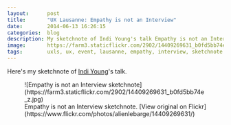 ```yaml
---
layout:      post
title:       "UX Lausanne: Empathy is not an Interview"
date:        2014-06-13 16:26:15
categories:  blog
description: My sketchnote of Indi Young's talk Empathy is not an Interview
image:       https://farm3.staticflickr.com/2902/14409269631_b0fd5bb74e_z.jpg
tags:        uxls, ux, event, lausanne, empathy, interview, sketchnote
---
```


Here's my sketchnote of [Indi Young](https://twitter.com/indiyoung)'s talk.

<figure>
![Empathy is not an Interview sketchnote](https://farm3.staticflickr.com/2902/14409269631_b0fd5bb74e_z.jpg)
  <figcaption>Empathy is not an Interview sketchnote. [View original on Flickr](https://www.flickr.com/photos/alienlebarge/14409269631/)</figcaption>
</figure>
